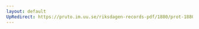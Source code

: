 ```yaml
---
layout: default
UpRedirect: https://pruto.im.uu.se/riksdagen-records-pdf/1880/prot-1880--fk--015/prot-1880--fk--015_037.pdf
---
```

